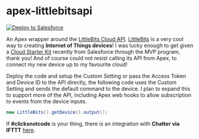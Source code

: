 apex-littlebitsapi
==================

<a href="https://githubsfdeploy.herokuapp.com?owner=afawcett&repo=apex-littlebitsapi">
  <img alt="Deploy to Salesforce"
       src="https://raw.githubusercontent.com/afawcett/githubsfdeploy/master/src/main/webapp/resources/img/deploy.png">
</a>

An Apex wrapper around the [LittleBits Cloud API](http://developer.littlebitscloud.cc/preview). [LittleBits](http://littlebits.cc/cloud) is a very cool way to creating **Internet of Things devices**! I was lucky enough to get given a [Cloud Starter Kit](http://littlebits.cc/kits/cloudbit-starter-kit) recently from Salesforce through the MVP program, thank you! And of course could not resist calling its API from Apex, to connect my new device up to my favourite cloud! 

Deploy the code and setup the Custom Setting or pass the Access Token and Device ID to the API directly, the following code uses the Custom Setting and sends the default command to the device. I plan to expand this to support more of the API, including Apex web hooks to allow subscription to events from the device inputs.

```java
new LittleBits().getDevice().output();
```
If **#clicksnotcode** is your thing, there is an integration with **Chatter via IFTTT** [here](https://ifttt.com/connect/littlebits/salesforce_chatter).
